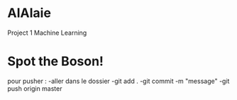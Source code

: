 # AIAIaie
Project 1 Machine Learning


# Spot the Boson! 


pour pusher : 
-aller dans le dossier
-git add .
-git commit -m "message"
-git push origin master


